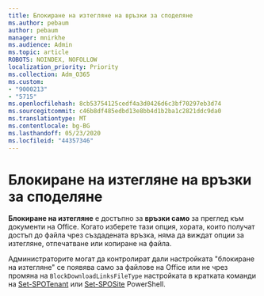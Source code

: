 ```yaml
---
title: Блокиране на изтегляне на връзки за споделяне
ms.author: pebaum
author: pebaum
manager: mnirkhe
ms.audience: Admin
ms.topic: article
ROBOTS: NOINDEX, NOFOLLOW
localization_priority: Priority
ms.collection: Adm_O365
ms.custom:
- "9000213"
- "5715"
ms.openlocfilehash: 8cb53754125cedf4a3d0426d6c3bf70297eb3d74
ms.sourcegitcommit: c46b8df485edbd13e8bb4d1b2ba1c2821ddc9da0
ms.translationtype: MT
ms.contentlocale: bg-BG
ms.lasthandoff: 05/23/2020
ms.locfileid: "44357346"
---
```

# <a name="block-download-on-sharing-links"></a>Блокиране на изтегляне на връзки за споделяне

**Блокиране на изтегляне** е достъпно за **връзки само** за преглед към документи на Office. Когато изберете тази опция, хората, които получат достъп до файла чрез създадената връзка, няма да виждат опции за изтегляне, отпечатване или копиране на файла.

Администраторите могат да контролират дали настройката "блокиране на изтегляне" се появява само за файлове на Office или не чрез промяна на `BlockDownloadLinksFileType` настройката в кратката команди на [Set-SPOTenant](https://docs.microsoft.com/powershell/module/sharepoint-online/set-spotenant?view=sharepoint-ps) или [Set-SPOSite](https://docs.microsoft.com/powershell/module/sharepoint-online/set-sposite?view=sharepoint-ps) PowerShell.
